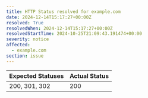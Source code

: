 ```yaml
---
title: HTTP Status resolved for example.com
date: 2024-12-14T15:17:27+00:00Z
resolved: True
resolvedWhen: 2024-12-14T15:17:27+00:00Z
resolvedStartTime: 2024-10-25T21:09:43.191474+00:00
severity: notice
affected:
  - example.com
section: issue
---
```


| Expected Statuses | Actual Status  |
|-------------------|----------------|
| 200, 301, 302 | 200 |
